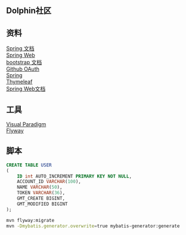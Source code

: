 ## Dolphin社区
  
  
  
## 资料
[Spring 文档](https://spring.io/guides/)  
[Spring Web](https://spring.io/guides/gs/serving-web-content/)  
[bootstrap 文档](https://v3.bootcss.com/getting-started/)  
[Github OAuth](https://developer.github.com/apps/building-oauth-apps/creating-an-oauth-app/)  
[Spring](https://docs.spring.io/spring-boot/docs/2.0.0.RC1/reference/htmlsingle/#boot-features-embedded-database-support)  
[Thymeleaf](https://www.thymeleaf.org/doc/tutorials/3.0/usingthymeleaf.html#setting-attribute-values)  
[Spring Web文档](https://docs.spring.io/spring/docs/5.0.3.RELEASE/spring-framework-reference/web.html)  


## 工具
[Visual Paradigm](https://www.visual-paradigm.com/cn/download/community.jsp?platform=macosx&arch=jre)  
[Flyway](https://flywaydb.org/getstarted/firststeps/maven)  


## 脚本
```sql
CREATE TABLE USER
(
    ID int AUTO_INCREMENT PRIMARY KEY NOT NULL,
    ACCOUNT_ID VARCHAR(100),
    NAME VARCHAR(50),
    TOKEN VARCHAR(36),
    GMT_CREATE BIGINT,
    GMT_MODIFIED BIGINT
);
```
```bash
mvn flyway:migrate  
mvn -Dmybatis.generator.overwrite=true mybatis-generator:generate  
```